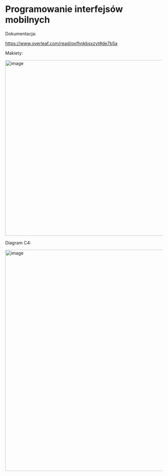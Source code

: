 # Programowanie interfejsów mobilnych

Dokumentacja:

https://www.overleaf.com/read/qxfhnkbsxzyt#de7b5a

Makiety:

  <img width="1390" height="562" alt="image" src="https://github.com/user-attachments/assets/d4b9b7c2-78ea-4b93-b2ea-311a5e23b43c" />

Diagram C4:

<img width="1448" height="708" alt="image" src="https://github.com/user-attachments/assets/f4069339-cce4-4e5c-afed-29a0ba3537ca" />

